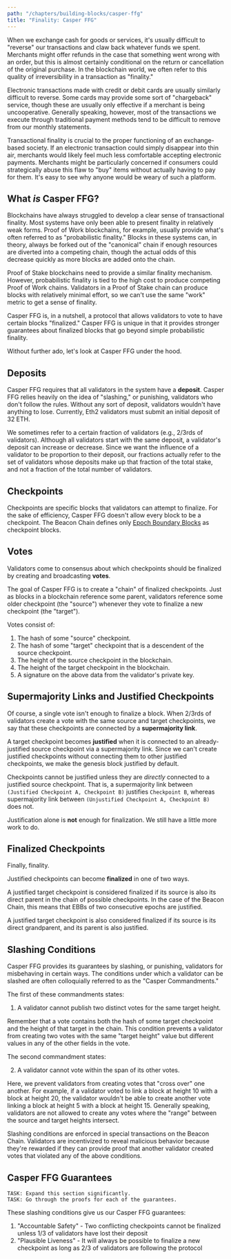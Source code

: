 ```yaml
---
path: "/chapters/building-blocks/casper-ffg"
title: "Finality: Casper FFG"
---
```


When we exchange cash for goods or services, it's usually difficult to "reverse" our transactions and claw back whatever funds we spent. Merchants might offer refunds in the case that something went wrong with an order, but this is almost certainly conditional on the return or cancellation of the original purchase. In the blockchain world, we often refer to this quality of irreversibility in a transaction as "finality."

Electronic transactions made with credit or debit cards are usually similarly difficult to reverse. Some cards may provide some sort of "chargeback" service, though these are usually only effective if a merchant is being uncooperative. Generally speaking, however, most of the transactions we execute through traditional payment methods tend to be difficult to remove from our monthly statements.

Transactional finality is crucial to the proper functioning of an exchange-based society. If an electronic transaction could simply disappear into thin air, merchants would likely feel much less comfortable accepting electronic payments. Merchants might be particularly concerned if consumers could strategically abuse this flaw to "buy" items without actually having to pay for them. It's easy to see why anyone would be weary of such a platform.

## What *is* Casper FFG?
Blockchains have always struggled to develop a clear sense of transactional finality. Most systems have only been able to present finality in relatively weak forms. Proof of Work blockchains, for example, usually provide what's often referred to as "probabilistic finality." Blocks in these systems can, in theory, always be forked out of the "canonical" chain if enough resources are diverted into a competing chain, though the actual odds of this decrease quickly as more blocks are added onto the chain.

Proof of Stake blockchains need to provide a similar finality mechanism. However, probabilistic finality is tied to the high cost to produce competing Proof of Work chains. Validators in a Proof of Stake chain can produce blocks with relatively minimal effort, so we can't use the same "work" metric to get a sense of finality.

Casper FFG is, in a nutshell, a protocol that allows validators to vote to have certain blocks "finalized." Casper FFG is unique in that it provides stronger guarantees about finalized blocks that go beyond simple probabilistic finality.

Without further ado, let's look at Casper FFG under the hood.

## Deposits
Casper FFG requires that all validators in the system have a **deposit**. Casper FFG relies heavily on the idea of "slashing," or punishing, validators who don't follow the rules. Without any sort of deposit, validators wouldn't have anything to lose. Currently, Eth2 validators must submit an initial deposit of 32 ETH. 

We sometimes refer to a certain fraction of validators (e.g., 2/3rds of validators). Although all validators start with the same deposit, a validator's deposit can increase or decrease. Since we want the influence of a validator to be proportion to their deposit, our fractions actually refer to the set of validators whose deposits make up that fraction of the total stake, and not a fraction of the total number of validators. 

## Checkpoints
Checkpoints are specific blocks that validators can attempt to finalize. For the sake of efficiency, Casper FFG doesn't allow every block to be a checkpoint. The Beacon Chain defines only [Epoch Boundary Blocks](/chapters/phase-0/blocks-slots-and-epochs#epoch-boundary-blocks) as checkpoint blocks.

## Votes
Validators come to consensus about which checkpoints should be finalized by creating and broadcasting **votes**.

The goal of Casper FFG is to create a "chain" of finalized checkpoints. Just as blocks in a blockchain reference some parent, validators reference some older checkpoint (the "source") whenever they vote to finalize a new checkpoint (the "target").

Votes consist of:

1. The hash of some "source" checkpoint.
2. The hash of some "target" checkpoint that is a descendent of the source checkpoint.
3. The height of the source checkpoint in the blockchain.
4. The height of the target checkpoint in the blockchain.
5. A signature on the above data from the validator's private key.

## Supermajority Links and Justified Checkpoints
Of course, a single vote isn't enough to finalize a block. When 2/3rds of validators create a vote with the same source and target checkpoints, we say that these checkpoints are connected by a **supermajority link**. 

A target checkpoint becomes **justified** when it is connected to an already-justified source checkpoint via a supermajority link. Since we can't create justified checkpoints without connecting them to other justified checkpoints, we make the genesis block justified by default.

Checkpoints cannot be justified unless they are *directly* connected to a justified source checkpoint. That is, a supermajority link between `(Justified Checkpoint A, Checkpoint B)` justifies `Checkpoint B`, whereas supermajority link between `(Unjustified Checkpoint A, Checkpoint B)` does not.

Justification alone is **not** enough for finalization. We still have a little more work to do.

## Finalized Checkpoints
Finally, finality.

Justified checkpoints can become **finalized** in one of two ways.

A justified target checkpoint is considered finalized if its source is also its direct parent in the chain of possible checkpoints. In the case of the Beacon Chain, this means that EBBs of two consecutive epochs are justified.

A justified target checkpoint is also considered finalized if its source is its direct grandparent, and its parent is also justified.

## Slashing Conditions
Casper FFG provides its guarantees by slashing, or punishing, validators for misbehaving in certain ways. The conditions under which a validator can be slashed are often colloquially referred to as the "Casper Commandments."

The first of these commandments states:

1. A validator cannot publish two distinct votes for the same target height.

Remember that a vote contains both the hash of some target checkpoint and the height of that target in the chain. This condition prevents a validator from creating two votes with the same "target height" value but different values in any of the other fields in the vote.

The second commandment states:

2. A validator cannot vote within the span of its other votes.

Here, we prevent validators from creating votes that "cross over" one another. For example, if a validator voted to link a block at height 10 with a block at height 20, the validator wouldn't be able to create another vote linking a block at height 5 with a block at height 15. Generally speaking, validators are not allowed to create any votes where the "range" between the source and target heights intersect.

Slashing conditions are enforced in special transactions on the Beacon Chain. Validators are incentivized to reveal malicious behavior because they're rewarded if they can provide proof that another validator created votes that violated any of the above conditions.

## Casper FFG Guarantees
```text
TASK: Expand this section significantly.
TASK: Go through the proofs for each of the guarantees.
```

These slashing conditions give us our Casper FFG guarantees:

1. "Accountable Safety" - Two conflicting checkpoints cannot be finalized unless 1/3 of validators have lost their deposit
2. "Plausible Liveness" - It will always be possible to finalize a new checkpoint as long as 2/3 of validators are following the protocol

